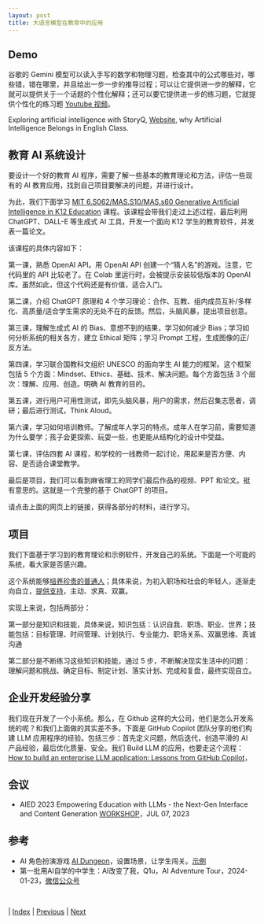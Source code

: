 ```yaml
---
layout: post
title: 大语言模型在教育中的应用
---
```


## Demo

谷歌的 Gemini 模型可以读入手写的数学和物理习题，检查其中的公式哪些对，哪些错，错在哪里，并且给出一步一步的推导过程；可以让它提供进一步的解释，它就可以提供关于一个话题的个性化解释；还可以要它提供进一步的练习题，它就提供个性化的练习题 [Youtube 视频](https://www.youtube.com/watch?v=K4pX1VAxaAI)。

Exploring artificial intelligence with StoryQ, [Website](https://concord.org/our-work/research-projects/storyq/), why Artificial Intelligence Belongs in English Class.

## 教育 AI 系统设计

要设计一个好的教育 AI 程序，需要了解一些基本的教育理论和方法，评估一些现有的 AI 教育应用，找到自己项目要解决的问题，并进行设计。

为此，我们下面学习 [MIT 6.S062/MAS.S10/MAS.s60 Generative Artificial Intelligence in K12 Education](https://mit-cml.github.io/gen-ai-fall-2023.github.io/) 课程。该课程会带我们走过上述过程，最后利用 ChatGPT、DALL-E 等生成式 AI 工具，开发一个面向 K12 学生的教育软件，并发表一篇论文。

该课程的具体内容如下：

第一课，熟悉 OpenAI API。用 OpenAI API 创建一个“猜人名”的游戏。注意，它代码里的 API 比较老了。在 Colab 里运行时，会被提示安装较低版本的 OpenAI 库。虽然如此，但这个代码还是有价值，适合入门。

第二课，介绍 ChatGPT 原理和 4 个学习理论：合作、互教、组内成员互补/多样化、高质量/适合学生需求的无处不在的反馈。然后，头脑风暴，提出项目创意。

第三课，理解生成式 AI 的 Bias、意想不到的结果，学习如何减少 Bias；学习如何分析系统的相关各方，建立 Ethical 矩阵；学习 Prompt 工程，生成图像的正/反方法。

第四课，学习联合国教科文组织 UNESCO 的面向学生 AI 能力的框架。这个框架包括 5 个方面：Mindset、Ethics、基础、技术、解决问题。每个方面包括 3 个层次：理解、应用、创造。明确 AI 教育的目的。

第五课，进行用户可用性测试，即先头脑风暴，用户的需求，然后召集志愿者，调研；最后进行测试，Think Aloud。

第六课，学习如何培训教师。了解成年人学习的特点。成年人在学习前，需要知道为什么要学；孩子会更探索、玩耍一些，也更能从结构化的设计中受益。

第七课，评估四套 AI 课程，和学校的一线教师一起讨论，用起来是否方便、内容、是否适合课堂教学。

最后是项目，我们可以看到麻省理工的同学们最后作品的视频、PPT 和论文。挺有意思的。这就是一个完整的基于 ChatGPT 的项目。

请点击上面的网页上的链接，获得各部分的材料，进行学习。

## 项目

我们下面基于学习到的教育理论和示例软件，开发自己的系统。下面是一个可能的系统，看大家是否感兴趣。

这个系统能够[培养珍贵的普通人](https://mp.weixin.qq.com/s/MuQKO5dAvdvuMlBLTTsdNg)；具体来说，为初入职场和社会的年轻人，逐渐走向自立，[提供支持](https://mp.weixin.qq.com/s/YzBJlbUwyqjdvi6eyW2Cqg)，主动、求真、双赢。

实现上来说，包括两部分：

第一部分是知识和技能，具体来说，知识包括：认识自我、职场、职业、世界；技能包括：目标管理、时间管理、计划执行、专业能力、职场关系、双赢思维、真诚沟通

第二部分是不断练习这些知识和技能，通过 5 步，不断解决现实生活中的问题：理解问题和挑战、确定目标、制定计划、落实计划、完成和复盘，最终实现自立。

## 企业开发经验分享

我们现在开发了一个小系统。那么，在 Github 这样的大公司，他们是怎么开发系统的呢？和我们上面做的其实差不多。下面是 GitHub Copilot 团队分享的他们构建 LLM 应用程序的经验。包括三步：首先定义问题，然后迭代，创造平滑的 AI 产品经验，最后优化质量、安全。我们 Build LLM 的应用，也要走这个流程：[How to build an enterprise LLM application: Lessons from GitHub Copilot](https://github.blog/2023-09-06-how-to-build-an-enterprise-llm-application-lessons-from-github-copilot/)，

## 会议

- AIED 2023 Empowering Education with LLMs - the Next-Gen Interface and Content Generation [WORKSHOP](https://ai4ed.cc/workshops/aied2023)，JUL 07, 2023

## 参考

- AI 角色扮演游戏 [AI Dungeon](https://play.aidungeon.com/)，设置场景，让学生闯关。[示例](https://play.aidungeon.com/adventure/7BggYuC3TtZ8/archer-world-arca/read)
- 第一批用AI自学的中学生：AI改变了我，Q1u，AI Adventure Tour，2024-01-23，[微信公众号](https://mp.weixin.qq.com/s/wQFNwv2aV2cnJTobze7FYw)

<br/>

| [Index](./) | [Previous](8-1-aiops) | [Next](10-discussion)
